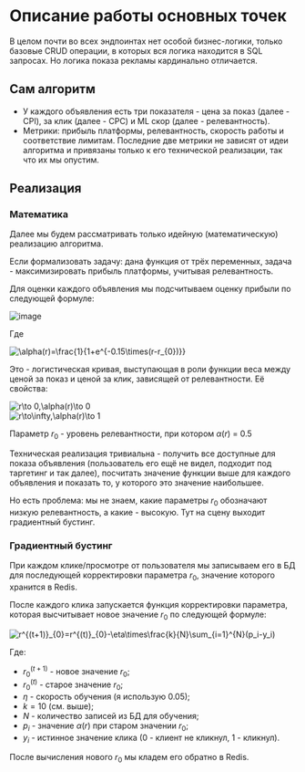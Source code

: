 # Описание работы основных точек

В целом почти во всех эндпоинтах нет особой бизнес-логики, только базовые CRUD операции, в которых вся логика находится в SQL запросах. Но логика показа рекламы кардинально отличается.

## Сам алгоритм

* У каждого объявления есть три показателя - цена за показ (далее - CPI), за клик (далее - CPC) и ML скор (далее - релевантность).
* Метрики: прибыль платформы, релевантность, скорость работы и соответствие лимитам. Последние две метрики не зависят от идеи алгоритма и привязаны только к его технической реализации, так что их мы опустим.

## Реализация

### Математика

Далее мы будем рассматривать только идейную (математическую) реализацию алгоритма.

Если формализовать задачу: дана функция от трёх переменных, задача - максимизировать прибыль платформы, учитывая релевантность.

Для оценки каждого объявления мы подсчитываем оценку прибыли по следующей формуле:

<img src="https://latex.codecogs.com/svg.image?\bg{white}\alpha(r)\times(CPC&plus;CPI)+(1-\alpha(r))\times&space;CPI&space;" title="image" />

Где

<img src="https://latex.codecogs.com/svg.image?\bg{white}\alpha(r)=\frac{1}{1&plus;e^{-10\times(r-r_{0})}}" title="\alpha(r)=\frac{1}{1+e^{-0.15\times(r-r_{0})}}" />

Это - логистическая кривая, выступающая в роли функции веса между ценой за показ и ценой за клик, зависящей от релевантности. Её свойства:

<img src="https://latex.codecogs.com/svg.image?\bg{white}r\to&space;0,\alpha(r)\to&space;0" title="r\to 0,\alpha(r)\to 0" />
<br>
<img src="https://latex.codecogs.com/svg.image?\bg{white}r\to\infty,\alpha(r)\to&space;1" title="r\to\infty,\alpha(r)\to 1" />

Параметр $r_{0}$ - уровень релевантности, при котором $\alpha(r)$ = 0.5

Техническая реализация тривиальна - получить все доступные для показа объявления (пользователь его ещё не видел, подходит под таргетинг и так далее), посчитать значение функции выше для каждого объявления и показать то, у которого это значение наибольшее.

Но есть проблема: мы не знаем, какие параметры $r_{0}$ обозначают низкую релевантность, а какие - высокую. Тут на сцену выходит градиентный бустинг.

### Градиентный бустинг

При каждом клике/просмотре от пользователя мы записываем его в БД для последующей корректировки параметра $r_{0}$, значение которого хранится в Redis.

После каждого клика запускается функция корректировки параметра, которая высчитывает новое значение $r_{0}$ по следующей формуле:

<img src="https://latex.codecogs.com/svg.image?\bg{white}r^{(t&plus;1)}_{0}=r^{(t)}_{0}-\eta\times\frac{k}{N}\sum_{i=1}^{N}(p_i-y_i)" title="r^{(t+1)}_{0}=r^{(t)}_{0}-\eta\times\frac{k}{N}\sum_{i=1}^{N}(p_i-y_i)" />

Где:

* $r_0^{(t+1)}$ - новое значение $r_0$;
* $r_0^{(t)}$ - старое значение $r_0$;
* $\eta$ - скорость обучения (я использую $0.05$);
* $k=10$ (см. выше);
* $N$ - количество записей из БД для обучения;
* $p_i$ - значение $\alpha(r)$ при старом значении $r_0$;
* $y_i$ - истинное значение клика (0 - клиент не кликнул, 1 - кликнул).

После вычисления нового $r_0$ мы кладем его обратно в Redis.


